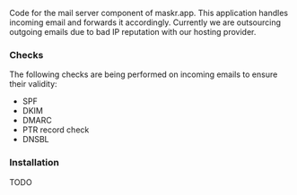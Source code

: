 Code for the mail server component of maskr.app. This application handles incoming email and forwards it accordingly. Currently we are outsourcing outgoing emails due to bad IP reputation with our hosting provider.

### Checks

The following checks are being performed on incoming emails to ensure their validity:

- SPF
- DKIM
- DMARC
- PTR record check
- DNSBL

### Installation

TODO
